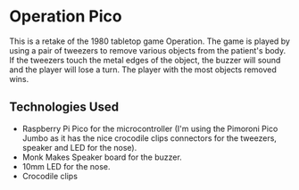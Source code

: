 # Operation Pico

This is a retake of the 1980 tabletop game Operation. The game is played by using a pair of tweezers to remove various objects from the patient's body. If the tweezers touch the metal edges of the object, the buzzer will sound and the player will lose a turn. The player with the most objects removed wins.

## Technologies Used

- Raspberry Pi Pico for the microcontroller (I'm using the Pimoroni Pico Jumbo as it has the nice crocodile clips connectors for the tweezers, speaker and LED for the nose).
- Monk Makes Speaker board for the buzzer.
- 10mm LED for the nose.
- Crocodile clips 

